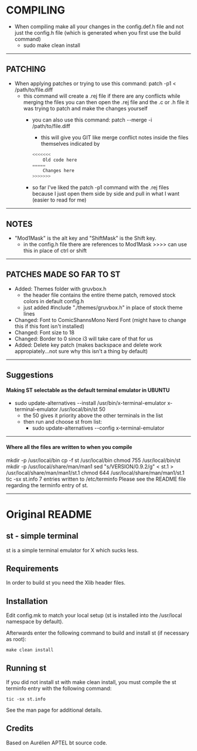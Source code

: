 # COMPILING
- When compiling make all your changes in the config.def.h file and not just the config.h file (which is generated when you first use the build command)
    - sudo make clean install 
---
## PATCHING
- When applying patches or trying to use this command: patch -p1 < /path/to/file.diff 
    - this command will create a .rej file if there are any conflicts while merging the files 
    you can then open the .rej file and the .c or .h file it was trying to patch and make the changes yourself 
        - you can also use this command: patch --merge -i /path/to/file.diff 
            - this will give you GIT like merge conflict notes inside the files themselves indicated by

            ```C
            <<<<<<<
                Old code here 
            =====
                Changes here
            >>>>>>>
            ```
        - so far I've liked the patch -p1 command with the .rej files because I just open them side by side 
        and pull in what I want (easier to read for me)

---
## NOTES
- "Mod1Mask" is the alt key and "ShiftMask" is the Shift key. 
    - in the config.h file there are references to Mod1Mask >>>> can use this in place of ctrl or shift
---
## PATCHES MADE SO FAR TO ST
- Added: Themes folder with gruvbox.h 
    - the header file contains the entire theme patch, removed stock colors in default config.h 
    - just added #include "./themes/gruvbox.h" in place of stock theme lines 
- Changed: Font to ComicShannsMono Nerd Font (might have to change this if this font isn't installed)
- Changed: Font size to 18 
- Changed: Border to 0 since i3 will take care of that for us 
- Added: Delete key patch (makes backspace and delete work appropiately...not sure why this isn't a thing by default)
---
## Suggestions
#### Making ST selectable as the default terminal emulator in UBUNTU
- sudo update-alternatives --install /usr/bin/x-terminal-emulator x-terminal-emulator /usr/local/bin/st 50
    - the 50 gives it priority above the other terminals in the list
    - then run and choose st from list: 
        - sudo update-alternatives --config x-terminal-emulator
---
#### Where all the files are written to when you compile 
mkdir -p /usr/local/bin
cp -f st /usr/local/bin
chmod 755 /usr/local/bin/st
mkdir -p /usr/local/share/man/man1
sed "s/VERSION/0.9.2/g" < st.1 > /usr/local/share/man/man1/st.1
chmod 644 /usr/local/share/man/man1/st.1
tic -sx st.info
7 entries written to /etc/terminfo
Please see the README file regarding the terminfo entry of st.

---
# Original README
st - simple terminal
--------------------
st is a simple terminal emulator for X which sucks less.


Requirements
------------
In order to build st you need the Xlib header files.


Installation
------------
Edit config.mk to match your local setup (st is installed into
the /usr/local namespace by default).

Afterwards enter the following command to build and install st (if
necessary as root):

    make clean install


Running st
----------
If you did not install st with make clean install, you must compile
the st terminfo entry with the following command:

    tic -sx st.info

See the man page for additional details.

Credits
-------
Based on Aurélien APTEL <aurelien dot aptel at gmail dot com> bt source code.

